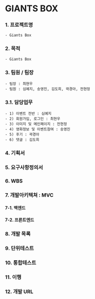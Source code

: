 # GIANTS BOX

### 1. 프로젝트명
    - Giants Box   

### 2. 목적
    - Giants Box   
    
### 3. 팀원 / 팀장
    - 팀장 : 최현우
    - 팀원 : 심예지, 송영진, 김도희, 곽경아, 전현정
    
### 3.1. 담당업무
    - 1) 이벤트 전반 : 심예지
    - 2) 회원가입, 로그인 : 최현우
    - 3) 이미지 및 메인페이지 : 전현정
    - 4) 영화정보 및 이벤트참여 : 송영진
    - 5) 후기 : 곽경아
    - 6) 댓글 : 김도희
### 4. 기획서

### 5. 요구사항정의서

### 6. WBS


### 7. 개발아키텍쳐 : MVC
#### 7-1. 백엔드
#### 7-2. 프론트엔드


### 8. 개발 목록
### 9. 단위테스트
### 10. 통합테스트
### 11. 이행
### 12. 개발 URL  
